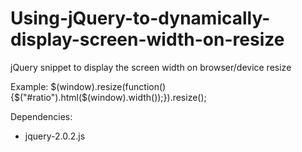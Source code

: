 # Using-jQuery-to-dynamically-display-screen-width-on-resize

jQuery snippet to display the screen width on browser/device resize

Example: $(window).resize(function() {$("#ratio").html($(window).width());}).resize();

Dependencies:
- jquery-2.0.2.js
